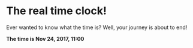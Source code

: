 # The real time clock!

Ever wanted to know what the time is? Well, your journey is about to end!

**The time is Nov 24, 2017, 11:00**